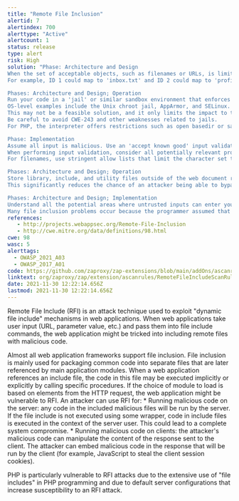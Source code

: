 ```yaml
---
title: "Remote File Inclusion"
alertid: 7
alertindex: 700
alerttype: "Active"
alertcount: 1
status: release
type: alert
risk: High
solution: "Phase: Architecture and Design
When the set of acceptable objects, such as filenames or URLs, is limited or known, create a mapping from a set of fixed input values (such as numeric IDs) to the actual filenames or URLs, and reject all other inputs.
For example, ID 1 could map to 'inbox.txt' and ID 2 could map to 'profile.txt'. Features such as the ESAPI AccessReferenceMap provide this capability.

Phases: Architecture and Design; Operation
Run your code in a 'jail' or similar sandbox environment that enforces strict boundaries between the process and the operating system. This may effectively restrict which files can be accessed in a particular directory or which commands can be executed by your software.
OS-level examples include the Unix chroot jail, AppArmor, and SELinux. In general, managed code may provide some protection. For example, java.io.FilePermission in the Java SecurityManager allows you to specify restrictions on file operations.
This may not be a feasible solution, and it only limits the impact to the operating system; the rest of your application may still be subject to compromise.
Be careful to avoid CWE-243 and other weaknesses related to jails.
For PHP, the interpreter offers restrictions such as open basedir or safe mode which can make it more difficult for an attacker to escape out of the application. Also consider Suhosin, a hardened PHP extension, which includes various options that disable some of the more dangerous PHP features.

Phase: Implementation
Assume all input is malicious. Use an 'accept known good' input validation strategy, i.e., use an allow list of acceptable inputs that strictly conform to specifications. Reject any input that does not strictly conform to specifications, or transform it into something that does. Do not rely exclusively on looking for malicious or malformed inputs (i.e., do not rely on a deny list). However, deny lists can be useful for detecting potential attacks or determining which inputs are so malformed that they should be rejected outright.
When performing input validation, consider all potentially relevant properties, including length, type of input, the full range of acceptable values, missing or extra inputs, syntax, consistency across related fields, and conformance to business rules. As an example of business rule logic, 'boat' may be syntactically valid because it only contains alphanumeric characters, but it is not valid if you are expecting colors such as 'red' or 'blue.'
For filenames, use stringent allow lists that limit the character set to be used. If feasible, only allow a single '.' character in the filename to avoid weaknesses such as CWE-23, and exclude directory separators such as '/' to avoid CWE-36. Use an allow list of allowable file extensions, which will help to avoid CWE-434.

Phases: Architecture and Design; Operation
Store library, include, and utility files outside of the web document root, if possible. Otherwise, store them in a separate directory and use the web server's access control capabilities to prevent attackers from directly requesting them. One common practice is to define a fixed constant in each calling program, then check for the existence of the constant in the library/include file; if the constant does not exist, then the file was directly requested, and it can exit immediately.
This significantly reduces the chance of an attacker being able to bypass any protection mechanisms that are in the base program but not in the include files. It will also reduce your attack surface.

Phases: Architecture and Design; Implementation
Understand all the potential areas where untrusted inputs can enter your software: parameters or arguments, cookies, anything read from the network, environment variables, reverse DNS lookups, query results, request headers, URL components, e-mail, files, databases, and any external systems that provide data to the application. Remember that such inputs may be obtained indirectly through API calls.
Many file inclusion problems occur because the programmer assumed that certain inputs could not be modified, especially for cookies and URL components."
references:
   - http://projects.webappsec.org/Remote-File-Inclusion
   - http://cwe.mitre.org/data/definitions/98.html
cwe: 98
wasc: 5
alerttags: 
  - OWASP_2021_A03
  - OWASP_2017_A01
code: https://github.com/zaproxy/zap-extensions/blob/main/addOns/ascanrules/src/main/java/org/zaproxy/zap/extension/ascanrules/RemoteFileIncludeScanRule.java
linktext: org/zaproxy/zap/extension/ascanrules/RemoteFileIncludeScanRule.java
date: 2021-11-30 12:22:14.656Z
lastmod: 2021-11-30 12:22:14.656Z
---
```

Remote File Include (RFI) is an attack technique used to exploit "dynamic file include" mechanisms in web applications. When web applications take user input (URL, parameter value, etc.) and pass them into file include commands, the web application might be tricked into including remote files with malicious code.

Almost all web application frameworks support file inclusion. File inclusion is mainly used for packaging common code into separate files that are later referenced by main application modules. When a web application references an include file, the code in this file may be executed implicitly or explicitly by calling specific procedures. If the choice of module to load is based on elements from the HTTP request, the web application might be vulnerable to RFI.
An attacker can use RFI for:
    * Running malicious code on the server: any code in the included malicious files will be run by the server. If the file include is not executed using some wrapper, code in include files is executed in the context of the server user. This could lead to a complete system compromise.
    * Running malicious code on clients: the attacker's malicious code can manipulate the content of the response sent to the client. The attacker can embed malicious code in the response that will be run by the client (for example, JavaScript to steal the client session cookies).

PHP is particularly vulnerable to RFI attacks due to the extensive use of "file includes" in PHP programming and due to default server configurations that increase susceptibility to an RFI attack.
